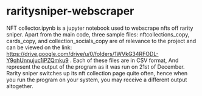 # raritysniper-webscraper 
NFT collector.ipynb is a jupyter notebook used to webscrape nfts off rarity sniper. Apart from the main code, three sample files: nftcollections_copy,
cards_copy, and collection_socials_copy are of relevance to the project and can be viewed on the link: https://drive.google.com/drive/u/0/folders/1WVkG34RFODL-Y9qhUnnujuc1iPZQmku9 . Each of these files are in CSV format, And represent the output of the program as it was run on 21st of December. Rarity sniper switches up its nft collection page quite often, hence when you run the program on your system, you may receive a different output altogether.
